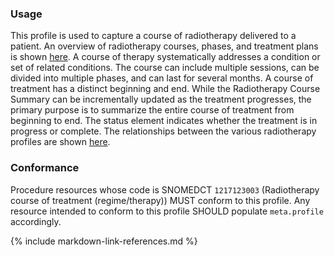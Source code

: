 ### Usage

This profile is used to capture a course of radiotherapy delivered to a patient. An overview of radiotherapy courses, phases, and treatment plans is shown [here](overview.html#codex-rt-resource-profiles). A course of therapy systematically addresses a condition or set of related conditions. The course can include multiple sessions, can be divided into multiple phases, and can last for several months. A course of treatment has a distinct beginning and end. While the Radiotherapy Course Summary can be incrementally updated as the treatment progresses, the primary purpose is to summarize the entire course of treatment from beginning to end. The status element indicates whether the treatment is in progress or complete. The relationships between the various radiotherapy profiles are shown [here](overview.html#relationships-between-profiles).

### Conformance

Procedure resources whose code is SNOMEDCT `1217123003` (Radiotherapy course of treatment (regime/therapy)) MUST conform to this profile. Any resource intended to conform to this profile SHOULD populate `meta.profile` accordingly.

{% include markdown-link-references.md %}